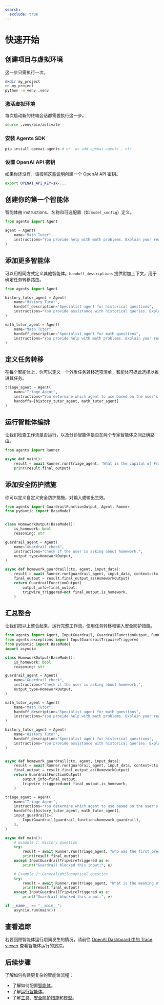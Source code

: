 ```yaml
---
search:
  exclude: true
---
```

# 快速开始

## 创建项目与虚拟环境

这一步只需执行一次。

```bash
mkdir my_project
cd my_project
python -m venv .venv
```

### 激活虚拟环境

每次启动新的终端会话都需要执行这一步。

```bash
source .venv/bin/activate
```

### 安装 Agents SDK

```bash
pip install openai-agents # or `uv add openai-agents`, etc
```

### 设置 OpenAI API 密钥

如果你还没有，请按照[这些说明](https://platform.openai.com/docs/quickstart#create-and-export-an-api-key)创建一个 OpenAI API 密钥。

```bash
export OPENAI_API_KEY=sk-...
```

## 创建你的第一个智能体

智能体由 instructions、名称和可选配置（如 `model_config`）定义。

```python
from agents import Agent

agent = Agent(
    name="Math Tutor",
    instructions="You provide help with math problems. Explain your reasoning at each step and include examples",
)
```

## 添加更多智能体

可以用相同方式定义其他智能体。`handoff_descriptions` 提供附加上下文，用于确定任务转移路由。

```python
from agents import Agent

history_tutor_agent = Agent(
    name="History Tutor",
    handoff_description="Specialist agent for historical questions",
    instructions="You provide assistance with historical queries. Explain important events and context clearly.",
)

math_tutor_agent = Agent(
    name="Math Tutor",
    handoff_description="Specialist agent for math questions",
    instructions="You provide help with math problems. Explain your reasoning at each step and include examples",
)
```

## 定义任务转移

在每个智能体上，你可以定义一个外发任务转移选项清单，智能体可据此选择以推进其任务。

```python
triage_agent = Agent(
    name="Triage Agent",
    instructions="You determine which agent to use based on the user's homework question",
    handoffs=[history_tutor_agent, math_tutor_agent]
)
```

## 运行智能体编排

让我们检查工作流是否运行，以及分诊智能体是否在两个专家智能体之间正确路由。

```python
from agents import Runner

async def main():
    result = await Runner.run(triage_agent, "What is the capital of France?")
    print(result.final_output)
```

## 添加安全防护措施

你可以定义自定义安全防护措施，对输入或输出生效。

```python
from agents import GuardrailFunctionOutput, Agent, Runner
from pydantic import BaseModel


class HomeworkOutput(BaseModel):
    is_homework: bool
    reasoning: str

guardrail_agent = Agent(
    name="Guardrail check",
    instructions="Check if the user is asking about homework.",
    output_type=HomeworkOutput,
)

async def homework_guardrail(ctx, agent, input_data):
    result = await Runner.run(guardrail_agent, input_data, context=ctx.context)
    final_output = result.final_output_as(HomeworkOutput)
    return GuardrailFunctionOutput(
        output_info=final_output,
        tripwire_triggered=not final_output.is_homework,
    )
```

## 汇总整合

让我们把以上整合起来，运行完整工作流，使用任务转移和输入安全防护措施。

```python
from agents import Agent, InputGuardrail, GuardrailFunctionOutput, Runner
from agents.exceptions import InputGuardrailTripwireTriggered
from pydantic import BaseModel
import asyncio

class HomeworkOutput(BaseModel):
    is_homework: bool
    reasoning: str

guardrail_agent = Agent(
    name="Guardrail check",
    instructions="Check if the user is asking about homework.",
    output_type=HomeworkOutput,
)

math_tutor_agent = Agent(
    name="Math Tutor",
    handoff_description="Specialist agent for math questions",
    instructions="You provide help with math problems. Explain your reasoning at each step and include examples",
)

history_tutor_agent = Agent(
    name="History Tutor",
    handoff_description="Specialist agent for historical questions",
    instructions="You provide assistance with historical queries. Explain important events and context clearly.",
)


async def homework_guardrail(ctx, agent, input_data):
    result = await Runner.run(guardrail_agent, input_data, context=ctx.context)
    final_output = result.final_output_as(HomeworkOutput)
    return GuardrailFunctionOutput(
        output_info=final_output,
        tripwire_triggered=not final_output.is_homework,
    )

triage_agent = Agent(
    name="Triage Agent",
    instructions="You determine which agent to use based on the user's homework question",
    handoffs=[history_tutor_agent, math_tutor_agent],
    input_guardrails=[
        InputGuardrail(guardrail_function=homework_guardrail),
    ],
)

async def main():
    # Example 1: History question
    try:
        result = await Runner.run(triage_agent, "who was the first president of the united states?")
        print(result.final_output)
    except InputGuardrailTripwireTriggered as e:
        print("Guardrail blocked this input:", e)

    # Example 2: General/philosophical question
    try:
        result = await Runner.run(triage_agent, "What is the meaning of life?")
        print(result.final_output)
    except InputGuardrailTripwireTriggered as e:
        print("Guardrail blocked this input:", e)

if __name__ == "__main__":
    asyncio.run(main())
```

## 查看追踪

若要回顾智能体运行期间发生的情况，请前往 [OpenAI Dashboard 中的 Trace viewer](https://platform.openai.com/traces) 查看智能体运行的追踪。

## 后续步骤

了解如何构建更复杂的智能体流程：

- 了解如何配置[智能体](agents.md)。
- 了解[运行智能体](running_agents.md)。
- 了解[工具](tools.md)、[安全防护措施](guardrails.md)和[模型](models/index.md)。